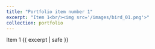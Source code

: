 ```yaml
---
title: "Portfolio item number 1"
excerpt: "Item 1<br/><img src='/images/bird_01.png'>"
collection: portfolio
---
```


Item 1
{{ excerpt | safe }}
